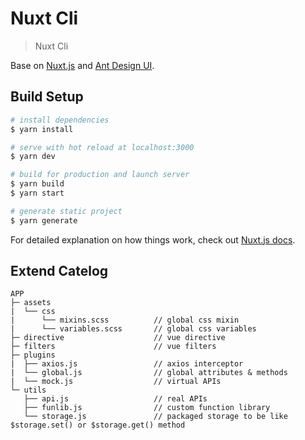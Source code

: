 # Nuxt Cli

> Nuxt Cli

Base on [Nuxt.js](https://zh.nuxtjs.org/guide) and [Ant Design UI](https://vue.ant.design/docs/vue/introduce-cn/).

## Build Setup

``` bash
# install dependencies
$ yarn install

# serve with hot reload at localhost:3000
$ yarn dev

# build for production and launch server
$ yarn build
$ yarn start

# generate static project
$ yarn generate
```

For detailed explanation on how things work, check out [Nuxt.js docs](https://nuxtjs.org).

## Extend Catelog

```
APP
├─ assets
|  └── css
|      └── mixins.scss          // global css mixin
|      └── variables.scss       // global css variables
├─ directive                    // vue directive
├─ filters                      // vue filters
├─ plugins
|  ├── axios.js                 // axios interceptor
|  └── global.js                // global attributes & methods
|  └── mock.js                  // virtual APIs
└─ utils
   ├── api.js                   // real APIs
   ├── funlib.js                // custom function library
   └── storage.js               // packaged storage to be like $storage.set() or $storage.get() method
```
